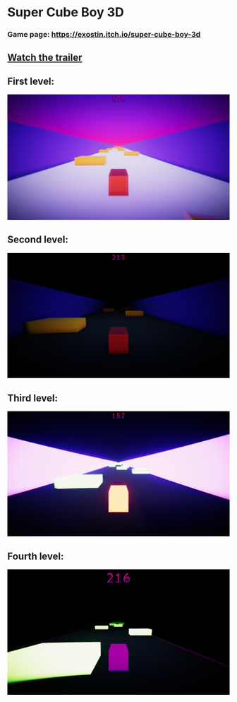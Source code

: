 # Super Cube Boy 3D

### Game page: https://exostin.itch.io/super-cube-boy-3d

## [Watch the trailer](https://www.youtube.com/watch?v=msFkwNSeoG0)

## First level: 
![First level screenshot](/Screenshots/FirstLevel.png)

## Second level: 
![Second level screenshot](/Screenshots/SecondLevel.png)

## Third level: 
![Third level screenshot](/Screenshots/ThirdLevel.png)

## Fourth level: 
![Fourth level screenshot](/Screenshots/FourthLevel.png)
